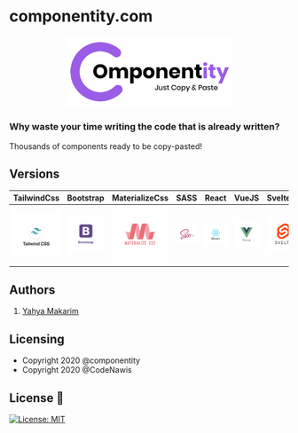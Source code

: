 # componentity.com

<div align="center"><img src="./assets/logos/componentity.png" alt="componentity - thousands of components ready tobe copy-pasted" width="300"/></div>

### Why waste your time writing the code that is already written?

Thousands of components ready to be copy-pasted!


## Versions

|TailwindCss|Bootstrap|MaterializeCss|SASS|React|VueJS|SvelteJS|WordPress|Flutter|Frontity|
| --- | --- | --- | --- | --- | --- | --- | --- | --- | ---| 
| <a href="https://componentity.com/category/tailwindcss" target="_blank">![Check TailwindCss](./assets/logos/tailwindcss.png)</a>  |  <a href="https://componentity.com/category/bootstrap" target="_blank">![Check Bootstrap](./assets/logos/bootstrap.png)</a>  |  <a href="https://componentity.com/category/materializecss" target="_blank">![Check MaterializeCss](./assets/logos/materializecss.png)</a>  |  <a href="https://componentity.com/category/sass" target="_blank">![Check sass](./assets/logos/sass.png)</a>  |  <a href="https://componentity.com/category/reactjs" target="_blank">![Check ReactJS](./assets/logos/reactjs.png)</a>  |  <a href="https://componentity.com/category/vuejs" target="_blank">![Check VueJS](./assets/logos/vuejs.png)</a>  |  <a href="https://componentity.com/category/sveltejs" target="_blank">![Check SvelteJS](./assets/logos/sveltejs.png)</a>  |  <a href="https://componentity.com/category/wordpress" target="_blank">![Check wordpress](./assets/logos/wordpress.png)</a>  |  <a href="https://componentity.com/category/flutter" target="_blank">![Check flutter](./assets/logos/flutter.png)</a>  |  <a href="https://componentity.com/category/frontity" target="_blank">![Check frontity](./assets/logos/frontity.png)</a>  |


## Authors

1. [Yahya Makarim](https://github.com/mymakarim)

## Licensing

- Copyright 2020 @componentity
- Copyright 2020 @CodeNawis

## License :scroll:

[![License: MIT](https://img.shields.io/badge/License-MIT-yellow.svg)](https://opensource.org/licenses/MIT)  
